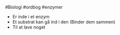 #Biologi #ordbog #enzymer 
-   Er inde i et enzym
-   Et substrat kan gå ind i den (Binder dem sammen)
-   Til at lave noget